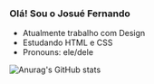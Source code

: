 ### Olá! Sou o Josué Fernando

- Atualmente trabalho com Design
- Estudando HTML e CSS
- Pronouns: ele/dele

<div>

  ![Anurag's GitHub stats](https://github-readme-stats.vercel.app/api?username=josuefl&show_icons=false&theme=dark) 
  
</div>


